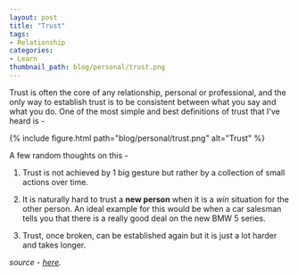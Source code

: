 ```yaml
---
layout: post
title: "Trust"
tags:
- Relationship
categories:
- Learn
thumbnail_path: blog/personal/trust.png
---
```


Trust is often the core of any relationship, personal or professional, and the only way to establish trust is to be consistent between what you say and what you do. One of the most simple and best definitions of trust that I've heard is - 

{% include figure.html path="blog/personal/trust.png" alt="Trust" %}

A few random thoughts on this - 

1. Trust is not achieved by 1 big gesture but rather by a collection of small actions over time.

2. It is naturally hard to trust a **new person** when it is a *win* situation for the other person. An ideal example for this would be when a car salesman tells you that there is a really good deal on the new BMW 5 series.

3. Trust, once broken, can be established again but it is just a lot harder and takes longer.

*source - [here](https://twitter.com/jeffweiner/status/467110451675795457).*